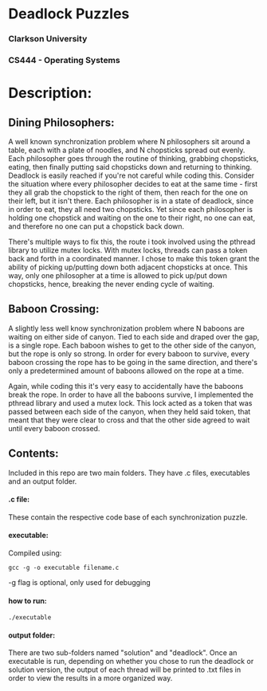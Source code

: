 # Deadlock Puzzles
### Clarkson University
### CS444 - Operating Systems
###  
# Description:
## Dining Philosophers:
A well known synchronization problem where N philosophers sit around a table, each with a plate of noodles, and N chopsticks spread out evenly. Each philosopher goes through the routine of thinking, grabbing chopsticks, eating, then finally putting said chopsticks down and returning to thinking. Deadlock is easily reached if you're not careful while coding this. Consider the situation where every philosopher decides to eat at the same time - first they all grab the chopstick to the right of them, then reach for the one on their left, but it isn't there. Each philosopher is in a state of deadlock, since in order to eat, they all need two chopsticks. Yet since each philosopher is holding one chopstick and waiting on the one to their right, no one can eat, and therefore no one can put a chopstick back down. 

There's multiple ways to fix this, the route i took involved using the pthread library to utilize mutex locks. With mutex locks, threads can pass a token back and forth in a coordinated manner. I chose to make this token grant the ability of picking up/putting down both adjacent chopsticks at once. This way, only one philosopher at a time is allowed to pick up/put down chopsticks, hence, breaking the never ending cycle of waiting.

## Baboon Crossing:
A slightly less well know synchronization problem where N baboons are waiting on either side of canyon. Tied to each side and draped over the gap, is a single rope. Each baboon wishes to get to the other side of the canyon, but the rope is only so strong. In order for every baboon to survive, every baboon crossing the rope has to be going in the same direction, and there's only a predetermined amount of baboons allowed on the rope at a time. 

Again, while coding this it's very easy to accidentally have the baboons break the rope. In order to have all the baboons survive, I implemented the pthread library and used a mutex lock. This lock acted as a token that was passed between each side of the canyon, when they held said token, that meant that they were clear to cross and that the other side agreed to wait until every baboon crossed.

## Contents:
Included in this repo are two main folders. They have .c files, executables and an output folder.
#### .c file:
These contain the respective code base of each synchronization puzzle.
#### executable:
Compiled using:

    gcc -g -o executable filename.c

-g flag is optional, only used for debugging
#### how to run:
    ./executable
#### output folder:
There are two sub-folders named "solution" and "deadlock". Once an executable is run, depending on whether you chose to run the deadlock or solution version, the output of each thread will be printed to .txt files in order to view the results in a more organized way.
